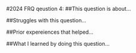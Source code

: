 #2024 FRQ qeustion 4:
##This question is about...

##Struggles with this question...

##Prior expereiences that helped...

##What I learned by doing this question...
